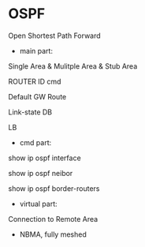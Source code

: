 # OSPF

Open Shortest Path Forward

* main part:

Single Area & Mulitple Area & Stub Area

ROUTER ID cmd

Default GW Route

Link-state DB

LB

* cmd part:

show ip ospf interface 

show ip ospf neibor

show ip ospf border-routers

* virtual part:

Connection to Remote Area

* NBMA, fully meshed



